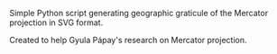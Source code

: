 Simple Python script generating geographic graticule of the Mercator projection in SVG format.

Created to help Gyula Pápay's research on Mercator projection.
